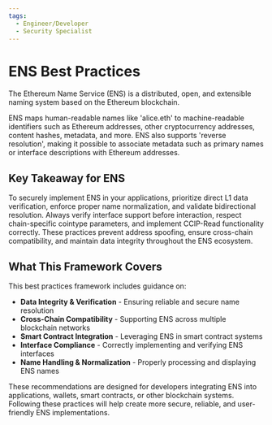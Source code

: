 ```yaml
---
tags:
  - Engineer/Developer
  - Security Specialist
---
```


# ENS Best Practices

The Ethereum Name Service (ENS) is a distributed, open, and extensible naming system based on the Ethereum blockchain.

ENS maps human-readable names like 'alice.eth' to machine-readable identifiers such as Ethereum addresses, other cryptocurrency addresses, content hashes, metadata, and more. ENS also supports 'reverse resolution', making it possible to associate metadata such as primary names or interface descriptions with Ethereum addresses.

## Key Takeaway for ENS

To securely implement ENS in your applications, prioritize direct L1 data verification, enforce proper name normalization, and validate bidirectional resolution. Always verify interface support before interaction, respect chain-specific cointype parameters, and implement CCIP-Read functionality correctly. These practices prevent address spoofing, ensure cross-chain compatibility, and maintain data integrity throughout the ENS ecosystem.

## What This Framework Covers

This best practices framework includes guidance on:

* **Data Integrity & Verification** - Ensuring reliable and secure name resolution
* **Cross-Chain Compatibility** - Supporting ENS across multiple blockchain networks
* **Smart Contract Integration** - Leveraging ENS in smart contract systems
* **Interface Compliance** - Correctly implementing and verifying ENS interfaces
* **Name Handling & Normalization** - Properly processing and displaying ENS names

These recommendations are designed for developers integrating ENS into applications, wallets, smart contracts, or other blockchain systems. Following these practices will help create more secure, reliable, and user-friendly ENS implementations.
